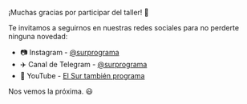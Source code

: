 ¡Muchas gracias por participar del taller! :tada:

Te invitamos a seguirnos en nuestras redes sociales para no perderte ninguna novedad:

* :camera: Instagram - [@surprograma](https://instagram.com/surprograma)
* :airplane: Canal de Telegram - [@surprograma](https://t.me/surprograma)
* :movie_camera: YouTube - [El Sur también programa](https://youtube.com/c/elsurtambienprograma)

Nos vemos la próxima. :smiley: